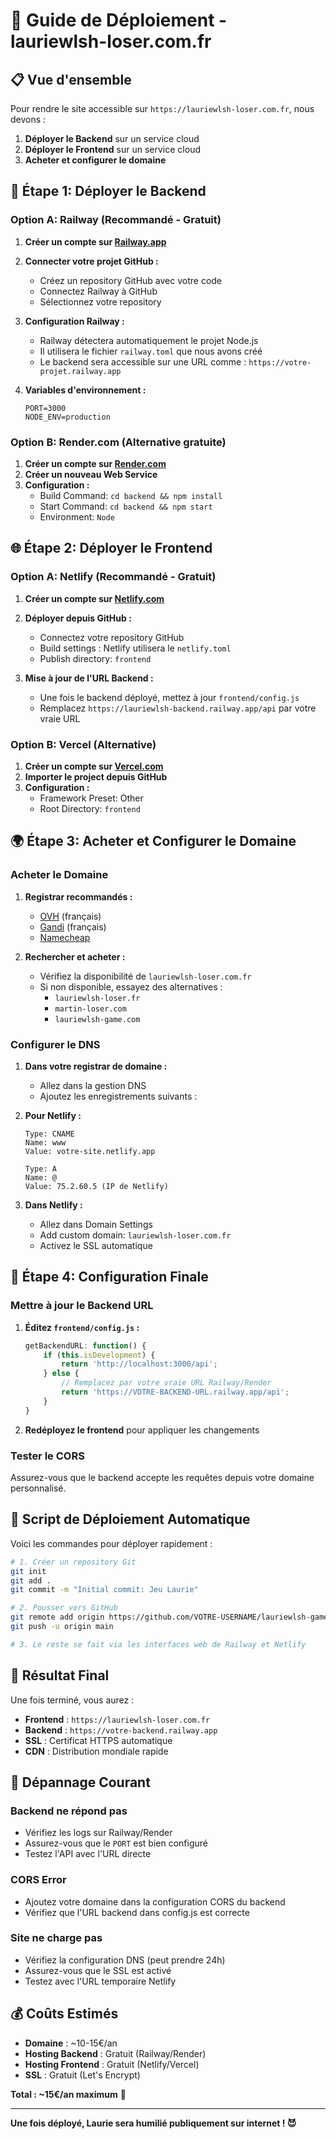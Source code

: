 # 🚀 Guide de Déploiement - lauriewlsh-loser.com.fr

## 📋 Vue d'ensemble

Pour rendre le site accessible sur `https://lauriewlsh-loser.com.fr`, nous devons :

1. **Déployer le Backend** sur un service cloud
2. **Déployer le Frontend** sur un service cloud  
3. **Acheter et configurer le domaine**

## 🔧 **Étape 1: Déployer le Backend**

### Option A: Railway (Recommandé - Gratuit)

1. **Créer un compte sur [Railway.app](https://railway.app)**

2. **Connecter votre projet GitHub :**
   - Créez un repository GitHub avec votre code
   - Connectez Railway à GitHub
   - Sélectionnez votre repository

3. **Configuration Railway :**
   - Railway détectera automatiquement le projet Node.js
   - Il utilisera le fichier `railway.toml` que nous avons créé
   - Le backend sera accessible sur une URL comme : `https://votre-projet.railway.app`

4. **Variables d'environnement :**
   ```
   PORT=3000
   NODE_ENV=production
   ```

### Option B: Render.com (Alternative gratuite)

1. **Créer un compte sur [Render.com](https://render.com)**
2. **Créer un nouveau Web Service**
3. **Configuration :**
   - Build Command: `cd backend && npm install`
   - Start Command: `cd backend && npm start`
   - Environment: `Node`

## 🌐 **Étape 2: Déployer le Frontend**

### Option A: Netlify (Recommandé - Gratuit)

1. **Créer un compte sur [Netlify.com](https://netlify.com)**

2. **Déployer depuis GitHub :**
   - Connectez votre repository GitHub
   - Build settings : Netlify utilisera le `netlify.toml`
   - Publish directory: `frontend`

3. **Mise à jour de l'URL Backend :**
   - Une fois le backend déployé, mettez à jour `frontend/config.js`
   - Remplacez `https://lauriewlsh-backend.railway.app/api` par votre vraie URL

### Option B: Vercel (Alternative)

1. **Créer un compte sur [Vercel.com](https://vercel.com)**
2. **Importer le project depuis GitHub**
3. **Configuration :**
   - Framework Preset: Other
   - Root Directory: `frontend`

## 🌍 **Étape 3: Acheter et Configurer le Domaine**

### Acheter le Domaine

1. **Registrar recommandés :**
   - [OVH](https://www.ovh.com) (français)
   - [Gandi](https://www.gandi.net) (français)
   - [Namecheap](https://www.namecheap.com)

2. **Rechercher et acheter :**
   - Vérifiez la disponibilité de `lauriewlsh-loser.com.fr`
   - Si non disponible, essayez des alternatives :
     - `lauriewlsh-loser.fr`
     - `martin-loser.com`
     - `lauriewlsh-game.com`

### Configurer le DNS

1. **Dans votre registrar de domaine :**
   - Allez dans la gestion DNS
   - Ajoutez les enregistrements suivants :

2. **Pour Netlify :**
   ```
   Type: CNAME
   Name: www
   Value: votre-site.netlify.app

   Type: A
   Name: @
   Value: 75.2.60.5 (IP de Netlify)
   ```

3. **Dans Netlify :**
   - Allez dans Domain Settings
   - Add custom domain: `lauriewlsh-loser.com.fr`
   - Activez le SSL automatique

## 🔄 **Étape 4: Configuration Finale**

### Mettre à jour le Backend URL

1. **Éditez `frontend/config.js` :**
   ```javascript
   getBackendURL: function() {
       if (this.isDevelopment) {
           return 'http://localhost:3000/api';
       } else {
           // Remplacez par votre vraie URL Railway/Render
           return 'https://VOTRE-BACKEND-URL.railway.app/api';
       }
   }
   ```

2. **Redéployez le frontend** pour appliquer les changements

### Tester le CORS

Assurez-vous que le backend accepte les requêtes depuis votre domaine personnalisé.

## 📝 **Script de Déploiement Automatique**

Voici les commandes pour déployer rapidement :

```bash
# 1. Créer un repository Git
git init
git add .
git commit -m "Initial commit: Jeu Laurie"

# 2. Pousser vers GitHub
git remote add origin https://github.com/VOTRE-USERNAME/lauriewlsh-game.git
git push -u origin main

# 3. Le reste se fait via les interfaces web de Railway et Netlify
```

## 🎯 **Résultat Final**

Une fois terminé, vous aurez :

- **Frontend** : `https://lauriewlsh-loser.com.fr`
- **Backend** : `https://votre-backend.railway.app`
- **SSL** : Certificat HTTPS automatique
- **CDN** : Distribution mondiale rapide

## 🐛 **Dépannage Courant**

### Backend ne répond pas
- Vérifiez les logs sur Railway/Render
- Assurez-vous que le `PORT` est bien configuré
- Testez l'API avec l'URL directe

### CORS Error
- Ajoutez votre domaine dans la configuration CORS du backend
- Vérifiez que l'URL backend dans config.js est correcte

### Site ne charge pas
- Vérifiez la configuration DNS (peut prendre 24h)
- Assurez-vous que le SSL est activé
- Testez avec l'URL temporaire Netlify

## 💰 **Coûts Estimés**

- **Domaine** : ~10-15€/an
- **Hosting Backend** : Gratuit (Railway/Render)
- **Hosting Frontend** : Gratuit (Netlify/Vercel)
- **SSL** : Gratuit (Let's Encrypt)

**Total : ~15€/an maximum** 🎉

---

**Une fois déployé, Laurie sera humilié publiquement sur internet ! 😈** 